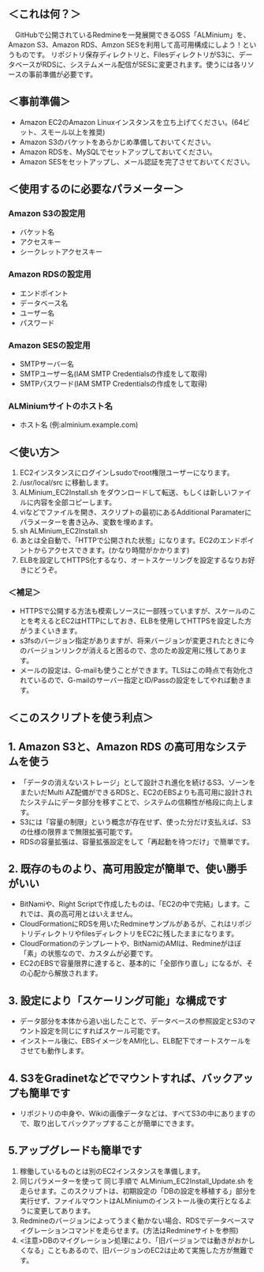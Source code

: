 ## ＜これは何？＞

　GitHubで公開されているRedmineを一発展開できるOSS「ALMinium」を、Amazon S3、Amazon RDS、Amzon SESを利用して高可用構成にしよう！というものです。 リポジトリ保存ディレクトリと、FilesディレクトリがS3に、データベースがRDSに、システムメール配信がSESに変更されます。使うには各リソースの事前準備が必要です。

## ＜事前準備＞
* Amazon EC2のAmazon Linuxインスタンスを立ち上げてください。(64ビット、スモール以上を推奨)
* Amazon S3のバケットをあらかじめ準備しておいてください。
* Amazon RDSを、MySQLでセットアップしておいてください。
* Amazon SESをセットアップし、メール認証を完了させておいてください。

## ＜使用するのに必要なパラメーター＞

### Amazon S3の設定用
* バケット名
* アクセスキー
* シークレットアクセスキー

### Amazon RDSの設定用
* エンドポイント
* データベース名
* ユーザー名
* パスワード

### Amazon SESの設定用
* SMTPサーバー名
* SMTPユーザー名(IAM SMTP Credentialsの作成をして取得)
* SMTPパスワード(IAM SMTP Credentialsの作成をして取得)

### ALMiniumサイトのホスト名
* ホスト名 (例:alminium.example.com)

## ＜使い方＞
1. EC2インスタンスにログインしsudoでroot権限ユーザーになります。
2. /usr/local/src に移動します。
3. ALMinium_EC2Install.sh をダウンロードして転送、もしくは新しいファイルに内容を全部コピーします。
4. viなどでファイルを開き、スクリプトの最初にあるAdditional Paramaterにパラメーターを書き込み、変数を埋めます。
5. sh ALMinium_EC2Install.sh
6. あとは全自動で、「HTTPで公開された状態」になります。EC2のエンドポイントからアクセスできます。(かなり時間がかかります)
7. ELBを設定してHTTPS化するなり、オートスケーリングを設定するなりお好きにどうぞ。

### ＜補足＞
*  HTTPSで公開する方法も模索しソースに一部残っていますが、スケールのことを考えるとEC2はHTTPにしておき、ELBを使用してHTTPSを設定した方がうまくいきます。
*  s3fsのバージョン指定がありますが、将来バージョンが変更されたときに今のバージョンリンクが消えると困るので、念のため設定用に残してあります。
* メールの設定は、G-mailも使うことができます。TLSはこの時点で有効化されているので、G-mailのサーバー指定とID/Passの設定をしてやれば動きます。


## ＜このスクリプトを使う利点＞

## 1. Amazon S3と、Amazon RDS の高可用なシステムを使う
* 「データの消えないストレージ」として設計され進化を続けるS3、ゾーンをまたいだMulti AZ配備ができるRDSと、EC2のEBSよりも高可用に設計されたシステムにデータ部分を移すことで、システムの信頼性が格段に向上します。
* S3には「容量の制限」という概念が存在せず、使った分だけ支払えば、S3の仕様の限界まで無限拡張可能です。
* RDSの容量拡張は、容量拡張設定をして「再起動を待つだけ」で簡単です。

## 2. 既存のものより、高可用設定が簡単で、使い勝手がいい
* BitNamiや、Right Scriptで作成したものは、「EC2の中で完結」します。これでは、真の高可用とはいえません。
* CloudFormationにRDSを用いたRedmineサンプルがあるが、これはリポジトリディレクトリやfilesディレクトリをEC2に残したままになります。
* CloudFormationのテンプレートや、BitNamiのAMIは、Redmineがほぼ「素」の状態なので、カスタムが必要です。
* EC2のEBSで容量限界に達すると、基本的に「全部作り直し」になるが、その心配から解放されます。

## 3. 設定により「スケーリング可能」な構成です
* データ部分を本体から追い出したことで、データベースの参照設定とS3のマウント設定を同じにすればスケール可能です。
* インストール後に、EBSイメージをAMI化し、ELB配下でオートスケールをさせても動作します。

## 4. S3をGradinetなどでマウントすれば、バックアップも簡単です
* リポジトリの中身や、Wikiの画像データなどは、すべてS3の中にありますので、取り出してバックアップすることが簡単にできます。

## 5.アップグレードも簡単です
1. 稼働しているものとは別のEC2インスタンスを準備します。
2. 同じパラメーターを使って 同じ手順で ALMinium_EC2Install_Update.sh を走らせます。このスクリプトは、初期設定の「DBの設定を移植する」部分を実行せず、ファイルマウントはALMiniumのインストール後の実行となるように変更してあります。
3. Redmineのバージョンによってうまく動かない場合、RDSでデータベースマイグレーションコマンドを走らせます。(方法はRedmineサイトを参照)
4. <注意>DBのマイグレーション処理により、「旧バージョンでは動きがおかしくなる」こともあるので、旧バージョンのEC2は止めて実施した方が無難です。

